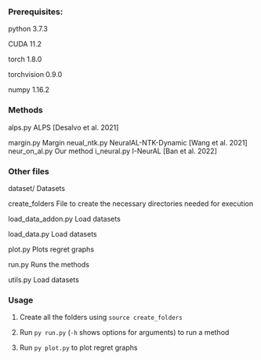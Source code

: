 ### Prerequisites:

python 3.7.3

CUDA 11.2

torch 1.8.0

torchvision 0.9.0

numpy 1.16.2


### Methods

alps.py     ALPS [Desalvo et al. 2021]

margin.py   Margin
neual_ntk.py  NeuralAL-NTK-Dynamic [Wang et al. 2021]
neur_on_al.py    Our method
i_neural.py     I-NeurAL [Ban et al. 2022]



### Other files

dataset/    Datasets

create_folders  File to create the necessary directories needed for execution

load_data_addon.py  Load datasets

load_data.py    Load datasets

plot.py     Plots regret graphs

run.py      Runs the methods

utils.py    Load datasets


### Usage
1) Create all the folders using `source create_folders`

2) Run `py run.py` (`-h` shows options for arguments) to run a method

3) Run `py plot.py` to plot regret graphs
